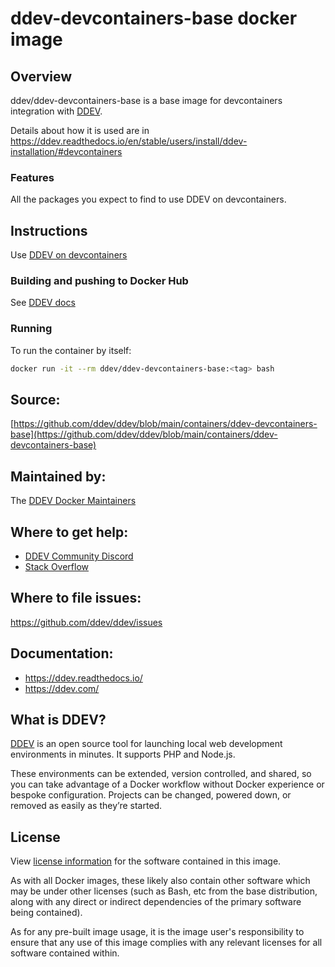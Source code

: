 # ddev-devcontainers-base docker image

## Overview

ddev/ddev-devcontainers-base is a base image for devcontainers integration with [DDEV](https://github.com/ddev/ddev).

Details about how it is used are in https://ddev.readthedocs.io/en/stable/users/install/ddev-installation/#devcontainers

### Features

All the packages you expect to find to use DDEV on devcontainers.

## Instructions

Use [DDEV on devcontainers](https://ddev.readthedocs.io/en/stable/users/install/ddev-installation/#devcontainers)

### Building and pushing to Docker Hub

See [DDEV docs](https://ddev.readthedocs.io/en/stable/developers/release-management/#pushing-docker-images-with-the-github-actions-workflow)

### Running

To run the container by itself:

```bash
docker run -it --rm ddev/ddev-devcontainers-base:<tag> bash
```

## Source:

[https://github.com/ddev/ddev/blob/main/containers/ddev-devcontainers-base](https://github.com/ddev/ddev/blob/main/containers/ddev-devcontainers-base)

## Maintained by:

The [DDEV Docker Maintainers](https://github.com/ddev)

## Where to get help:

* [DDEV Community Discord](https://ddev.com/s/discord)
* [Stack Overflow](https://stackoverflow.com/questions/tagged/ddev)

## Where to file issues:

https://github.com/ddev/ddev/issues

## Documentation:

* https://ddev.readthedocs.io/
* https://ddev.com/

## What is DDEV?

[DDEV](https://github.com/ddev/ddev) is an open source tool for launching local web development environments in minutes. It supports PHP and Node.js.

These environments can be extended, version controlled, and shared, so you can take advantage of a Docker workflow without Docker experience or bespoke configuration. Projects can be changed, powered down, or removed as easily as they’re started.

## License

View [license information](https://github.com/ddev/ddev/blob/main/LICENSE) for the software contained in this image.

As with all Docker images, these likely also contain other software which may be under other licenses (such as Bash, etc from the base distribution, along with any direct or indirect dependencies of the primary software being contained).

As for any pre-built image usage, it is the image user's responsibility to ensure that any use of this image complies with any relevant licenses for all software contained within.
